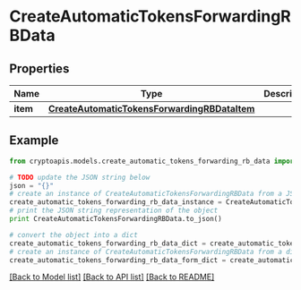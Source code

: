# CreateAutomaticTokensForwardingRBData


## Properties
Name | Type | Description | Notes
------------ | ------------- | ------------- | -------------
**item** | [**CreateAutomaticTokensForwardingRBDataItem**](CreateAutomaticTokensForwardingRBDataItem.md) |  | 

## Example

```python
from cryptoapis.models.create_automatic_tokens_forwarding_rb_data import CreateAutomaticTokensForwardingRBData

# TODO update the JSON string below
json = "{}"
# create an instance of CreateAutomaticTokensForwardingRBData from a JSON string
create_automatic_tokens_forwarding_rb_data_instance = CreateAutomaticTokensForwardingRBData.from_json(json)
# print the JSON string representation of the object
print CreateAutomaticTokensForwardingRBData.to_json()

# convert the object into a dict
create_automatic_tokens_forwarding_rb_data_dict = create_automatic_tokens_forwarding_rb_data_instance.to_dict()
# create an instance of CreateAutomaticTokensForwardingRBData from a dict
create_automatic_tokens_forwarding_rb_data_form_dict = create_automatic_tokens_forwarding_rb_data.from_dict(create_automatic_tokens_forwarding_rb_data_dict)
```
[[Back to Model list]](../README.md#documentation-for-models) [[Back to API list]](../README.md#documentation-for-api-endpoints) [[Back to README]](../README.md)


